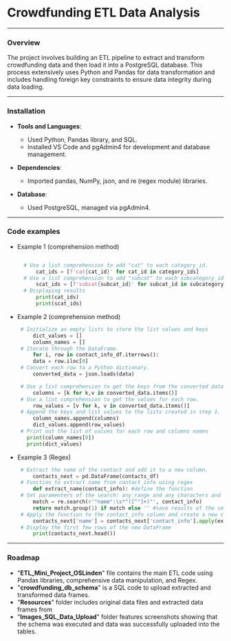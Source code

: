 # Crowdfunding ETL Data Analysis 
___

### Overview

The project involves building an ETL pipeline to extract and transform crowdfunding data and then load it into a PostgreSQL database. This process extensively uses Python and Pandas for data transformation and includes handling foreign key constraints to ensure data integrity during data loading.

___

### Installation

* **Tools and Languages**:

    * Used Python, Pandas library, and SQL.
    * Installed VS Code and pgAdmin4 for development and database management.
* **Dependencies**:
    * Imported pandas, NumPy, json, and re (regex module) libraries.
* **Database**:
    * Used PostgreSQL, managed via pgAdmin4.
___

### Code examples

* Example 1 (comprehension method)
  ```python

    # Use a list comprehension to add "cat" to each category_id. 
        cat_ids = [f'cat{cat_id}' for cat_id in category_ids]
    # Use a list comprehension to add "subcat" to each subcategory_id.
        scat_ids = [f'subcat{subcat_id}' for subcat_id in subcategory_ids]
    # Displaying results 
        print(cat_ids)
        print(scat_ids)
  ```

* Example 2 (comprehension method) 
   ```python
    # Initialize an empty lists to store the list values and keys
        dict_values = []
        column_names = []
    # Iterate through the DataFrame.
        for i, row in contact_info_df.iterrows():
        data = row.iloc[0]
    # Convert each row to a Python dictionary.
        converted_data = json.loads(data)

    # Use a list comprehension to get the keys from the converted data.
        columns = [k for k,v in converted_data.items()]
    # Use a list comprehension to get the values for each row.
        row_values = [v for k, v in converted_data.items()]
    # Append the keys and list values to the lists created in step 1.  
        column_names.append(columns)
        dict_values.append(row_values)
    # Print out the list of values for each row and columns names
      print(column_names[0])
      print(dict_values)
   ```

* Example 3 (Regex)
   ```python
    # Extract the name of the contact and add it to a new column.
        contacts_next = pd.DataFrame(contacts_df)
    # Function to extract name from contact_info using regex
        def extract_name(contact_info): #define the function
    # Set paramenters of the search: any range and any characters and whitespaces after "name" except the double quote.
        match = re.search(r'"name":\s*"([^"]+)"', contact_info) 
        return match.group(1) if match else '' #save results of the search if the match is found
    # Apply the function to the contact_info column and create a new column 'name'
        contacts_next['name'] = contacts_next['contact_info'].apply(extract_name)
    # Display the first few rows of the new DataFrame
        print(contacts_next.head())

___
### Roadmap

* "**ETL_Mini_Project_OSLinden**" file contains the main ETL code using Pandas libraries, comprehensive data manipulation, and Regex.
* "**crowdfunding_db_schema**" is a SQL code to upload extracted and transformed data frames.
* "**Resources**" folder includes original data files and extracted data frames from
* "**Images_SQL_Data_Upload**" folder features screenshots showing that the schema was executed and data was successfully uploaded into the tables.
